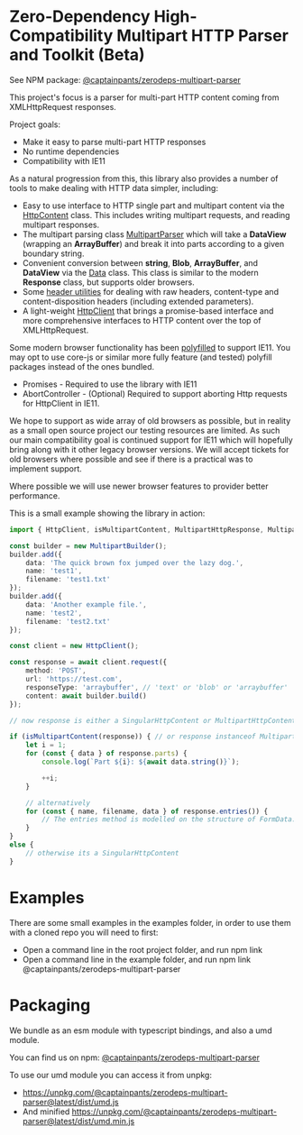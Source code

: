 # Zero-Dependency High-Compatibility Multipart HTTP Parser and Toolkit (Beta)
See NPM package: [@captainpants/zerodeps-multipart-parser](https://www.npmjs.com/package/@captainpants/zerodeps-multipart-parser)

This project's focus is a parser for multi-part HTTP content coming from XMLHttpRequest responses.

Project goals:
- Make it easy to parse multi-part HTTP responses
- No runtime dependencies
- Compatibility with IE11

As a natural progression from this, this library also provides a number of tools to make dealing with HTTP data simpler, including: 
* Easy to use interface to HTTP single part and multipart content via the [HttpContent](doc/content.md) class. This includes writing multipart requests, and reading multipart responses.
* The multipart parsing class [MultipartParser](doc/multipart.md) which will take a **DataView** (wrapping an **ArrayBuffer**) and break it into parts according to a given boundary string.
* Convenient conversion between **string**, **Blob**, **ArrayBuffer**, and **DataView** via the [Data](doc/data.md) class. This class is similar to the modern **Response** class, but supports older browsers.
* Some [header utilities](doc/headers.md) for dealing with raw headers, content-type and content-disposition headers (including extended parameters).
* A light-weight [HttpClient](doc/httpclient.md) that brings a promise-based interface and more comprehensive interfaces to HTTP content over the top of XMLHttpRequest.

Some modern browser functionality has been [polyfilled](doc/polyfills.md) to support IE11. You may opt to use core-js or similar more fully feature (and tested) polyfill packages instead of the ones bundled.

* Promises - Required to use the library with IE11
* AbortController - (Optional) Required to support aborting Http requests for HttpClient in IE11.


We hope to support as wide array of old browsers as possible, but in reality as a small open source project our testing resources are limited. As such our main compatibility goal is continued support for IE11 which will hopefully bring along with it other legacy browser versions. We will accept tickets for old browsers where possible and see if there is a practical was to implement support.

Where possible we will use newer browser features to provider better performance.

This is a small example showing the library in action:

```typescript
import { HttpClient, isMultipartContent, MultipartHttpResponse, MultipartBuilder } from '@captainpants/zerodeps-multipart-parser';

const builder = new MultipartBuilder();
builder.add({ 
    data: 'The quick brown fox jumped over the lazy dog.',
    name: 'test1',
    filename: 'test1.txt'
});
builder.add({ 
    data: 'Another example file.',
    name: 'test2',
    filename: 'test2.txt'
});

const client = new HttpClient();

const response = await client.request({
    method: 'POST',
    url: 'https://test.com',
    responseType: 'arraybuffer', // 'text' or 'blob' or 'arraybuffer'
    content: await builder.build()
});

// now response is either a SingularHttpContent or MultipartHttpContent, and you can check which with a simple instanceof check, or check for the presence of the 'parts' property

if (isMultipartContent(response)) { // or response instanceof MultipartHttpResponse
    let i = 1;
    for (const { data } of response.parts) {
        console.log(`Part ${i}: ${await data.string()}`);

        ++i;
    }

    // alternatively 
    for (const { name, filename, data } of response.entries()) {
        // The entries method is modelled on the structure of FormData.prototype.entries()
    }
}
else {
    // otherwise its a SingularHttpContent
}
```
# Examples
There are some small examples in the examples folder, in order to use them with a cloned repo you will need to first:
- Open a command line in the root project folder, and run npm link
- Open a command line in the example folder, and run npm link @captainpants/zerodeps-multipart-parser

# Packaging

We bundle as an esm module with typescript bindings, and also a umd module.

You can find us on npm: [@captainpants/zerodeps-multipart-parser](https://www.npmjs.com/package/@captainpants/zerodeps-multipart-parser)

To use our umd module you can access it from unpkg:
- https://unpkg.com/@captainpants/zerodeps-multipart-parser@latest/dist/umd.js
- And minified https://unpkg.com/@captainpants/zerodeps-multipart-parser@latest/dist/umd.min.js
